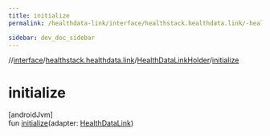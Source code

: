 ```yaml
---
title: initialize
permalink: /healthdata-link/interface/healthstack.healthdata.link/-health-data-link-holder/initialize.html

sidebar: dev_doc_sidebar
---
```

//[interface](../../../index.html)/[healthstack.healthdata.link](../index.html)/[HealthDataLinkHolder](index.html)/[initialize](initialize.html)



# initialize



[androidJvm]\
fun [initialize](initialize.html)(adapter: [HealthDataLink](../-health-data-link/index.html))




